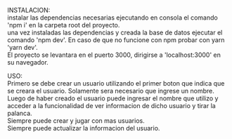 INSTALACION:<br>
instalar las dependencias necesarias ejecutando en consola el comando 'npm i' en la carpeta root del proyecto.<br>
una vez instaladas las dependencias y creada la base de datos ejecutar el comando 'npm dev'. En caso de que no funcione con npm probar con yarn 'yarn dev'.<br>
El proyecto se levantara en el puerto 3000, dirigirse a 'localhost:3000' en su navegador.<br>

USO:<br>
Primero se debe crear un usuario utilizando el primer boton que indica que se creara el usuario. Solamente sera necesario que ingrese un nombre.<br>
Luego de haber creado el usuario puede ingresar el nombre que utilizo y acceder a la funcionalidad de ver informacion de dicho usuario y tirar la palanca.<br>
Siempre puede crear y jugar con mas usuarios.<br>
Siempre puede actualizar la informacion del usuario.<br>